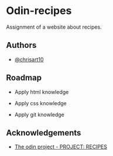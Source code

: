 
# Odin-recipes

Assignment of a website about recipes.


## Authors

- [@chrisart10](https://github.com/chrisart10)


## Roadmap

- Apply html knowledge

- Apply css knowledge

- Apply git knowledge


## Acknowledgements

 - [The odin project - PROJECT: RECIPES](https://www.theodinproject.com/lessons/foundations-recipes)

